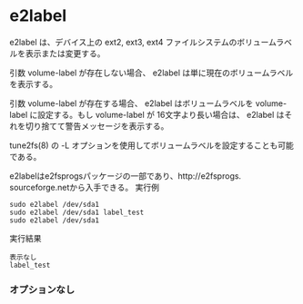 [](ファイル名はコマンド名.md)
# e2label
e2label は、デバイス上の ext2, ext3, ext4 ファイルシステムのボリュームラベルを表示または変更する。

引数 volume-label が存在しない場合、 e2label は単に現在のボリュームラベルを表示する。


引数 volume-label が存在する場合、 e2label はボリュームラベルを volume-label に設定する。もし volume-label が 16文字より長い場合は、 e2label はそれを切り捨てて警告メッセージを表示する。


tune2fs(8) の -L オプションを使用してボリュームラベルを設定することも可能である。

e2labelはe2fsprogsパッケージの一部であり、http://e2fsprogs. sourceforge.netから入手できる。
  実行例 [](変更しない)
  
  ```
  sudo e2label /dev/sda1
  sudo e2label /dev/sda1 label_test
  sudo e2label /dev/sda1
  ```


  実行結果　[](変更しない)


  ```
  表示なし
  label_test
  ```

### オプションなし